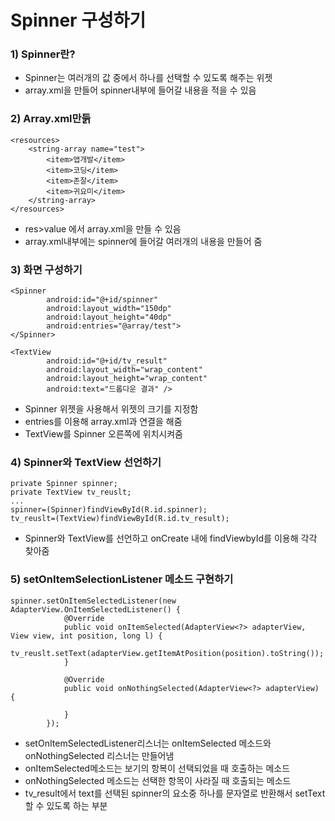 # Spinner 구성하기
### 1) Spinner란?
- Spinner는 여러개의 값 중에서 하나를 선택할 수 있도록 해주는 위젯
- array.xml을 만들어 spinner내부에 들어갈 내용을 적을 수 있음

### 2) Array.xml만듥
```
<resources>
    <string-array name="test">
        <item>앱개발</item>
        <item>코딩</item>
        <item>존잘</item>
        <item>귀요미</item>
    </string-array>
</resources>
```
- res>value 에서 array.xml을 만들 수 있음
- array.xml내부에는 spinner에 들어갈 여러개의 내용을 만들어 줌

### 3) 화면 구성하기
```
<Spinner
        android:id="@+id/spinner"
        android:layout_width="150dp"
        android:layout_height="40dp"
        android:entries="@array/test">
</Spinner>

<TextView
        android:id="@+id/tv_result"
        android:layout_width="wrap_content"
        android:layout_height="wrap_content"
        android:text="드롭다운 결과" />
```
- Spinner 위젯을 사용해서 위젯의 크기를 지정함
- entries를 이용해 array.xml과 연결을 해줌
- TextView를 Spinner 오른쪽에 위치시켜줌

### 4) Spinner와 TextView 선언하기
```
private Spinner spinner;
private TextView tv_reuslt;
...
spinner=(Spinner)findViewById(R.id.spinner);
tv_reuslt=(TextView)findViewById(R.id.tv_result);
```
- Spinner와 TextView를 선언하고 onCreate 내에 findViewbyId를 이용해 각각 찾아줌

### 5) setOnItemSelectionListener 메소드 구현하기
```
spinner.setOnItemSelectedListener(new AdapterView.OnItemSelectedListener() {
            @Override
            public void onItemSelected(AdapterView<?> adapterView, View view, int position, long l) {
                tv_reuslt.setText(adapterView.getItemAtPosition(position).toString());
            }

            @Override
            public void onNothingSelected(AdapterView<?> adapterView) {

            }
        });
```
- setOnItemSelectedListener리스너는 onItemSelected 메소드와 onNothingSelected 리스너는 만들어냄
- onItemSelected메소드는  보기의 항복이 선택되었을 때 호출하는 메소드
- onNothingSelected 메소드는 선택한 항목이 사라질 때 호출되는 메소드
- tv_result에서 text를 선택된 spinner의 요소중 하나를 문자열로 반환해서 setText할 수 있도록 하는 부분
